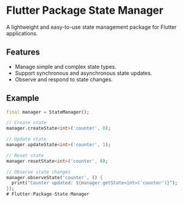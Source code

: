 # Flutter Package State Manager

A lightweight and easy-to-use state management package for Flutter applications. 

## Features
- Manage simple and complex state types.
- Support synchronous and asynchronous state updates.
- Observe and respond to state changes.

## Example

```dart
final manager = StateManager();

// Create state
manager.createState<int>('counter', 0);

// Update state
manager.updateState<int>('counter', 1);

// Reset state
manager.resetState<int>('counter', 0);

// Observe state changes
manager.observeState('counter', () {
  print("Counter updated: ${manager.getState<int>('counter')}");
});
#   F l u t t e r - P a c k a g e - S t a t e - M a n a g e r  
 
